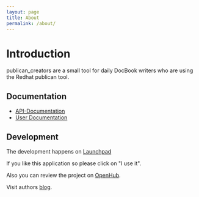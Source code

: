 ```yaml
---
layout: page
title: About
permalink: /about/
---
```


# Introduction
publican_creators are a small tool for daily DocBook writers who are using the Redhat publican tool.

<script type='text/javascript' src='https://www.openhub.net/p/publican_creators/widgets/project_factoids_stats?format=js'></script>

## Documentation

* [API-Documentation](http://www.rubydoc.info/gems/publican_creators)
* [User Documentation](https://saigkill.github.io/publican_creators/userdocs/publican_creators/index.html)

## Development
The development happens on [Launchpad](https://launchpad.net/latexcv)

If you like this application so please click on "I use it".

<script type='text/javascript' src='https://www.openhub.net/p/publican_creators/widgets/project_users_logo?format=js'></script>

Also you can review the project on [OpenHub](https://www.openhub.net/p/publican_creators/reviews/new).

Visit authors [blog](https://saigkill.tuxfamily.org).

